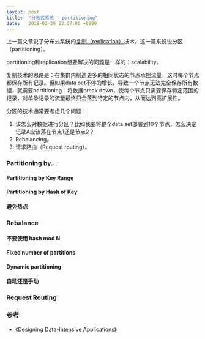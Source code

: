 ```yaml
---
layout: post
title:  "分布式系统 - partitioning"
date:   2018-02-28 23:07:00 +0800
---
```


上一篇文章说了分布式系统的[复制（replication）](/2018/02/06/distributed-system-replication.html)技术。这一篇来说说分区（partitioning）。

partitioning和replication想要解决的问题是一样的：scalability。

复制技术的思路是：在集群内制造更多的相同状态的节点承担流量，这时每个节点都保存所有记录。但如果data set不停的增长，导致一个节点无法完全保存所有数据，就需要partitioning：将数据break down，使每个节点只需要保存特定范围的记录，对单条记录的流量最终只会落到特定的节点内，从而达到高扩展性。

分区的技术通常要考虑几个问题：

1. 该怎么对数据进行分区？比如我要将整个data set部署到10个节点，怎么决定记录A应该落在节点1还是节点2？
2. Rebalancing。
3. 请求路由（Request routing）。

### Partitioning by...

#### Partitioning by Key Range

#### Partitioning by Hash of Key

#### 避免热点

### Rebalance

#### 不要使用 hash mod N

#### Fixed number of partitions

#### Dynamic partitioning

#### 自动还是手动

### Request Routing

### 参考

- 《Designing Data-Intensive Applications》
